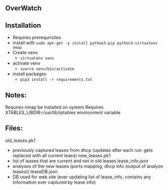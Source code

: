 ## OverWatch


## Installation

 - Requires prerequirsites
  - install with `sudo apt-get -y install python3-pip python3-virtualenv nmap`
- Create venv
    - `virtualenv venv`
- activate venv
    - `source venv/bin/activate`
- install packages
    - `pip3 install -r requirements.txt`
 

 ## Notes:
 Requires nmap be installed on system
 Requires XTABLES_LIBDIR=/usr/lib/iptables environment variable


## Files:
old_leases.pk1
   - previously captured leases from dhcp (updates after each run: gets replaced with all current leaes)
new_leases.pk1
   - list of leases that are current and not in old leases
lease_info.json
  - analyses of the new leases (ports mapping, dhcp info  (output of analyze leases))
leaseDB.json
  - DB used for web site (ever updating list of lease_info, contains any information ever captured by lease info)
  
